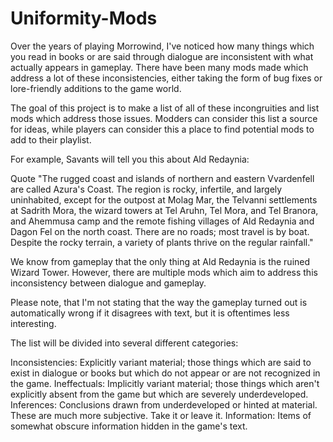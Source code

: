 # Uniformity-Mods

Over the years of playing Morrowind, I've noticed how many things which you read in books or are said through dialogue are inconsistent with what actually appears in gameplay. There have been many mods made which address a lot of these inconsistencies, either taking the form of bug fixes or lore-friendly additions to the game world.

The goal of this project is to make a list of all of these incongruities and list mods which address those issues. Modders can consider this list a source for ideas, while players can consider this a place to find potential mods to add to their playlist.

For example, Savants will tell you this about Ald Redaynia: 

  Quote
"The rugged coast and islands of northern and eastern Vvardenfell are called Azura's Coast. The region is rocky, infertile, and largely uninhabited, except for the outpost at Molag Mar, the Telvanni settlements at Sadrith Mora, the wizard towers at Tel Aruhn, Tel Mora, and Tel Branora, and Ahemmusa camp and the remote fishing villages of Ald Redaynia and Dagon Fel on the north coast. There are no roads; most travel is by boat. Despite the rocky terrain, a variety of plants thrive on the regular rainfall."

We know from gameplay that the only thing at Ald Redaynia is the ruined Wizard Tower. However, there are multiple mods which aim to address this inconsistency between dialogue and gameplay.

Please note, that I'm not stating that the way the gameplay turned out is automatically wrong if it disagrees with text, but it is oftentimes less interesting.

The list will be divided into several different categories:

Inconsistencies: Explicitly variant material; those things which are said to exist in dialogue or books but which do not appear or are not recognized in the game.
Ineffectuals: Implicitly variant material; those things which aren't explicitly absent from the game but which are severely underdeveloped.
Inferences: Conclusions drawn from underdeveloped or hinted at material. These are much more subjective. Take it or leave it.
Information: Items of somewhat obscure information hidden in the game's text.
